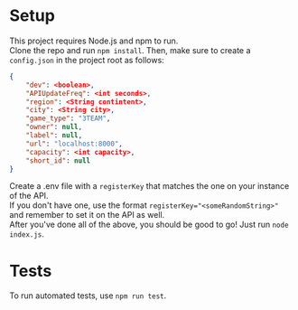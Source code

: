 # Setup
This project requires Node.js and npm to run.<br>
Clone the repo and run `npm install`. Then, make sure to create a `config.json` in the project root as follows:
```json
{
    "dev": <boolean>,
    "APIUpdateFreq": <int seconds>,
    "region": <String contintent>,
    "city": <String city>,
    "game_type": "3TEAM",
    "owner": null,
    "label": null,
    "url": "localhost:8000",
    "capacity": <int capacity>,
    "short_id": null
}
```
Create a .env file with a `registerKey` that matches the one on your instance of the API. <br>
If you don't have one, use the format `registerKey="<someRandomString>"` and remember to set it on the API as well. <br>
After you've done all of the above, you should be good to go! Just run `node index.js`.

# Tests
To run automated tests, use `npm run test`.